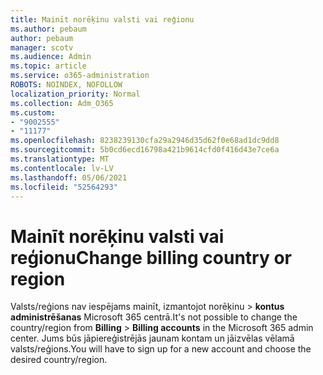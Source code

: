 ```yaml
---
title: Mainīt norēķinu valsti vai reģionu
ms.author: pebaum
author: pebaum
manager: scotv
ms.audience: Admin
ms.topic: article
ms.service: o365-administration
ROBOTS: NOINDEX, NOFOLLOW
localization_priority: Normal
ms.collection: Adm_O365
ms.custom:
- "9002555"
- "11177"
ms.openlocfilehash: 8238239130cfa29a2946d35d62f0e68ad1dc9dd8
ms.sourcegitcommit: 5b0cd6ecd16798a421b9614cfd0f416d43e7ce6a
ms.translationtype: MT
ms.contentlocale: lv-LV
ms.lasthandoff: 05/06/2021
ms.locfileid: "52564293"
---
```

# <a name="change-billing-country-or-region"></a><span data-ttu-id="b7438-102">Mainīt norēķinu valsti vai reģionu</span><span class="sxs-lookup"><span data-stu-id="b7438-102">Change billing country or region</span></span>

<span data-ttu-id="b7438-103">Valsts/reģions nav iespējams mainīt, izmantojot norēķinu  >  **kontus administrēšanas** Microsoft 365 centrā.</span><span class="sxs-lookup"><span data-stu-id="b7438-103">It's not possible to change the country/region from **Billing** > **Billing accounts** in the Microsoft 365 admin center.</span></span> <span data-ttu-id="b7438-104">Jums būs jāpiereģistrējās jaunam kontam un jāizvēlas vēlamā valsts/reģions.</span><span class="sxs-lookup"><span data-stu-id="b7438-104">You will have to sign up for a new account and choose the desired country/region.</span></span> 